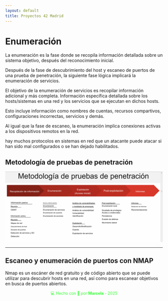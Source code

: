 ```yaml
---
layout: default
title: Proyectos 42 Madrid
---
```


# Enumeración

La enumeración es la fase donde se recopila información detallada sobre un sistema objetivo, después del reconocimiento inicial. 

Después de la fase de descubrimiento del host y escaneo de puertos de una prueba de penetración, la siguiente fase lógica implicará la enumeración de servicios.

El objetivo de la enumeración de servicios es recopilar información adicional y más completa. Información específica detallada sobre los hosts/sistemas en una red y los servicios que se ejecutan en dichos hosts.

Esto incluye información como nombres de cuentas, recursos compartivos, configuraciones incorrectas, servicios y demás.

Al igual que la fase de escaneo, la enumeración implica conexiones activas a los dispositivos remotos en la red.

hay muchos protocolos en sistemas en red que un atacante puede atacar si han sido mal configurados o se han dejado habilitados. 

## Metodología de pruebas de penetración

![metodologia](../assets/img/metologia_pruebas.png)

---

## Escaneo y enumeración de puertos con NMAP


Nmap es un escáner de red gratuito y de código abierto que se puede utilizar para descubrir hosts en una red, así como para escanear objetivos en busca de puertos abiertos.








<div style="text-align:center; font-size: 0.9em; margint-top: 40px; color: #33ff33;">
    💻 Hecho con 💚 por <strong>Marcela</strong> - 2025
</div>
